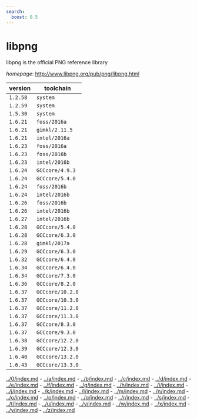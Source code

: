 ```yaml
---
search:
  boost: 0.5
---
```

# libpng

libpng is the official PNG reference library

*homepage*: <http://www.libpng.org/pub/png/libpng.html>

version | toolchain
--------|----------
``1.2.58`` | ``system``
``1.2.59`` | ``system``
``1.5.30`` | ``system``
``1.6.21`` | ``foss/2016a``
``1.6.21`` | ``gimkl/2.11.5``
``1.6.21`` | ``intel/2016a``
``1.6.23`` | ``foss/2016a``
``1.6.23`` | ``foss/2016b``
``1.6.23`` | ``intel/2016b``
``1.6.24`` | ``GCCcore/4.9.3``
``1.6.24`` | ``GCCcore/5.4.0``
``1.6.24`` | ``foss/2016b``
``1.6.24`` | ``intel/2016b``
``1.6.26`` | ``foss/2016b``
``1.6.26`` | ``intel/2016b``
``1.6.27`` | ``intel/2016b``
``1.6.28`` | ``GCCcore/5.4.0``
``1.6.28`` | ``GCCcore/6.3.0``
``1.6.28`` | ``gimkl/2017a``
``1.6.29`` | ``GCCcore/6.3.0``
``1.6.32`` | ``GCCcore/6.4.0``
``1.6.34`` | ``GCCcore/6.4.0``
``1.6.34`` | ``GCCcore/7.3.0``
``1.6.36`` | ``GCCcore/8.2.0``
``1.6.37`` | ``GCCcore/10.2.0``
``1.6.37`` | ``GCCcore/10.3.0``
``1.6.37`` | ``GCCcore/11.2.0``
``1.6.37`` | ``GCCcore/11.3.0``
``1.6.37`` | ``GCCcore/8.3.0``
``1.6.37`` | ``GCCcore/9.3.0``
``1.6.38`` | ``GCCcore/12.2.0``
``1.6.39`` | ``GCCcore/12.3.0``
``1.6.40`` | ``GCCcore/13.2.0``
``1.6.43`` | ``GCCcore/13.3.0``

[../0/index.md](0) - [../a/index.md](a) - [../b/index.md](b) - [../c/index.md](c) - [../d/index.md](d) - [../e/index.md](e) - [../f/index.md](f) - [../g/index.md](g) - [../h/index.md](h) - [../i/index.md](i) - [../j/index.md](j) - [../k/index.md](k) - [../l/index.md](l) - [../m/index.md](m) - [../n/index.md](n) - [../o/index.md](o) - [../p/index.md](p) - [../q/index.md](q) - [../r/index.md](r) - [../s/index.md](s) - [../t/index.md](t) - [../u/index.md](u) - [../v/index.md](v) - [../w/index.md](w) - [../x/index.md](x) - [../y/index.md](y) - [../z/index.md](z)

